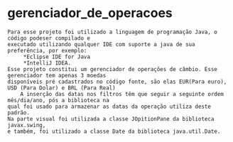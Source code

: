 # gerenciador_de_operacoes

	Para esse projeto foi utilizado a linguagem de programação Java, o código podeser compilado e
	executado utilizando qualquer IDE com suporte a java de sua preferência, por exemplo:
	     *Eclipse IDE for Java 
	     *IntelliJ IDEA. 
 	Esse projeto constitui um gerenciador de operações de câmbio. Esse gerenciador tem apenas 3 moedas 
	disponíveis pré cadastrados no código fonte, são elas EUR(Para euro), USD (Para Dolar) e BRL (Para Real)
		A inserção das datas nos filtros têm que seguir a seguinte ordem mês/dia/ano, pós a biblioteca na
	qual foi usado para armazenar as datas da operação utiliza deste padrão. 
	Na parte visual foi utilizada a classe JOpitionPane da biblioteca javax.swing,
	e também, foi utilizado a classe Date da biblioteca java.util.Date.  
